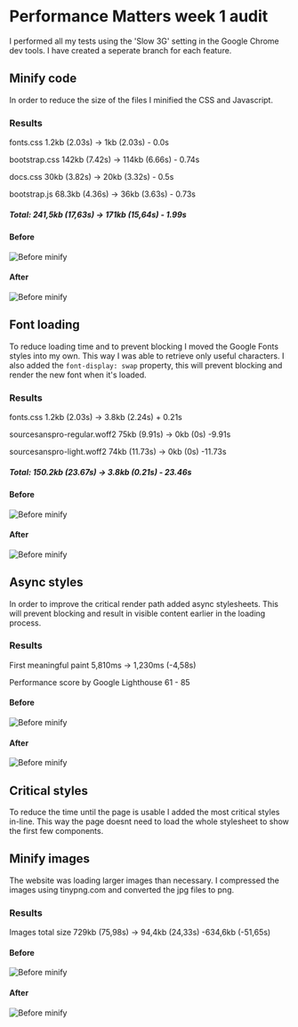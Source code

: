 # Performance Matters week 1 audit
I performed all my tests using the 'Slow 3G' setting in the Google Chrome dev tools. I have created a seperate branch for each feature.
## Minify code
In order to reduce the size of the files I minified the CSS and Javascript.
### Results
fonts.css 1.2kb (2.03s) -> 1kb (2.03s)  - 0.0s 

bootstrap.css 142kb (7.42s) -> 114kb (6.66s) - 0.74s

docs.css 30kb (3.82s) -> 20kb (3.32s) - 0.5s

bootstrap.js 68.3kb (4.36s) -> 36kb (3.63s) - 0.73s

##### Total: 241,5kb (17,63s) -> 171kb (15,64s) - 1.99s
#### Before
![Before minify](https://raw.githubusercontent.com/hackshackshacks/performance-matters/master/audit_images/network_before_minify-code.png)

#### After
![Before minify](https://raw.githubusercontent.com/hackshackshacks/performance-matters/master/audit_images/network_after_minify-code.png)

## Font loading
To reduce loading time and to prevent blocking I moved the Google Fonts styles into my own. This way I was able to retrieve only useful characters. I also added the `font-display: swap` property, this will prevent blocking and render the new font when it's loaded.
### Results
fonts.css 1.2kb (2.03s) -> 3.8kb (2.24s) + 0.21s

sourcesanspro-regular.woff2 75kb (9.91s) -> 0kb (0s) -9.91s

sourcesanspro-light.woff2 74kb (11.73s) -> 0kb (0s) -11.73s

##### Total: 150.2kb (23.67s) -> 3.8kb (0.21s) - 23.46s
#### Before
![Before minify](https://raw.githubusercontent.com/hackshackshacks/performance-matters/master/audit_images/network_before_font-loading.png)

#### After
![Before minify](https://raw.githubusercontent.com/hackshackshacks/performance-matters/master/audit_images/network_after_font-loading.png)

## Async styles
In order to improve the critical render path added async stylesheets. This will prevent blocking and result in visible content earlier in the loading process.
### Results
First meaningful paint 5,810ms -> 1,230ms (-4,58s)

Performance score by Google Lighthouse 61 - 85

#### Before
![Before minify](https://raw.githubusercontent.com/hackshackshacks/performance-matters/master/audit_images/performance_before.png)

#### After
![Before minify](https://raw.githubusercontent.com/hackshackshacks/performance-matters/master/audit_images/performance_after-async-styles.png)

## Critical styles
To reduce the time until the page is usable I added the most critical styles in-line. This way the page doesnt need to load the whole stylesheet to show the first few components.

## Minify images
The website was loading larger images than necessary. I compressed the images using tinypng.com and converted the jpg files to png.
### Results
Images total size 729kb (75,98s) -> 94,4kb (24,33s) -634,6kb (-51,65s)
#### Before
![Before minify](https://raw.githubusercontent.com/hackshackshacks/performance-matters/master/audit_images/network_before_imagemin.png)

#### After
![Before minify](https://raw.githubusercontent.com/hackshackshacks/performance-matters/master/audit_images/network_after_imagemin.png)